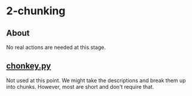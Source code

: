 # 2-chunking

## About

No real actions are needed at this stage.

## [chonkey.py](chonkey.py)

Not used at this point.  We might take the descriptions and break them up into chunks.  However, most
are short and don't require that. 

